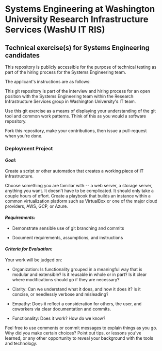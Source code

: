 # Systems Engineering at Washington University Research Infrastructure Services (WashU IT RIS)

## Technical exercise(s) for Systems Engineering candidates

This repository is publicly accessible for the purpose of technical
testing as part of the hiring process for the Systems Engineering
team.

The applicant's instructions are as follows:

This git repository is part of the interview and hiring process for
an open position with the Systems Engineering team within the
Research Infrastructure Services group in Washington University's
IT team. 

Use this git exercise as a means of displaying your understanding
of the git tool and common work patterns.  Think of this as you would
a software repository.

Fork this repository, make your contributions, then issue a
pull-request when you're done.

### Deployment Project

#### *Goal:*

Create a script or other automation that creates a working piece
of IT infrastructure.

Choose something you are familiar with -- a web server, a storage
server, anything you want.  It doesn't have to be complicated.  It
should only take a couple hours of effort.  Create a playbook that
builds an instance within a common virtualization platform such as
VirtualBox or one of the major cloud providers, AWS, GCP, or Azure.

#### *Requirements:*

* Demonstrate sensible use of git branching and commits

* Document requirements, assumptions, and instructions

#### *Criteria for Evaluation:*

Your work will be judged on:

* Organization: Is functionality grouped in a meaningful way that is
modular and extensible? Is it reusable in whole or in part? Is it
clear where modifications should go if they are necessary?

* Clarity: Can we understand what it does, and how it does it? Is it
concise, or needlessly verbose and misleading?

* Empathy: Does it reflect a consideration for others, the user, and
coworkers via clear documentation and commits.

* Functionality: Does it work? How do we know?

Feel free to use comments or commit messages to explain things as
you go.  Why did you make certain choices? Point out tips, or lessons
you've learned, or any other opportunity to reveal your background
with the tools and technology.

